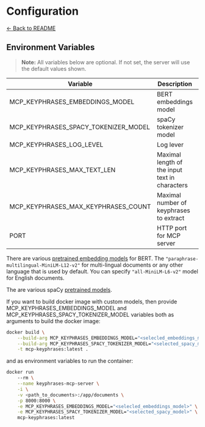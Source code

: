 # Configuration

[← Back to README](../README.md)

## Environment Variables

> **Note:** All variables below are optional. If not set, the server will use the default values shown.

| Variable                             | Description                                    | Default Value                           |
|--------------------------------------|------------------------------------------------|-----------------------------------------|
| MCP_KEYPHRASES_EMBEDDINGS_MODEL      | BERT embeddings model                          | `paraphrase-multilingual-MiniLM-L12-v2` |
| MCP_KEYPHRASES_SPACY_TOKENIZER_MODEL | spaCy tokenizer model                          | `en_core_web_trf`                       |
| MCP_KEYPHRASES_LOG_LEVEL             | Log lever                                      | `INFO`                                  |
| MCP_KEYPHRASES_MAX_TEXT_LEN          | Maximal length of the input text in characters | `6000`                                  |
| MCP_KEYPHRASES_MAX_KEYPHRASES_COUNT  | Maximal number of keyphrases to extract        | `elastic`                               |
| PORT                                 | HTTP port for MCP server                       | `apple_health_data`                     |


There are various [pretrained embedding models](https://www.sbert.net/docs/sentence_transformer/pretrained_models.html)
for BERT. The `"paraphrase-multilingual-MiniLM-L12-v2"` for multi-lingual documents or any other language that is used by default. You can specify `"all-MiniLM-L6-v2"` model for English documents.

The are various spaCy [pretrained models](https://spacy.io/models/en/#en_core_web_trf).

If you want to build docker image with custom models, then provide MCP_KEYPHRASES_EMBEDDINGS_MODEL and MCP_KEYPHRASES_SPACY_TOKENIZER_MODEL
variables both as arguments to build the docker image:

```bash
docker build \
    --build-arg MCP_KEYPHRASES_EMBEDDINGS_MODEL="<selecled_embeddings_model>" \
    --build-arg MCP_KEYPHRASES_SPACY_TOKENIZER_MODEL="<selected_spacy_model>" \
    -t mcp-keyphrases:latest .
```

and as environment variables to run the container:

```bash
docker run 
    --rm \
    --name keyphrases-mcp-server \
    -i \
    -v <path_to_documents>:/app/documents \
    -p 8000:8000 \
    -e MCP_KEYPHRASES_EMBEDDINGS_MODEL="<selecled_embeddings_model>" \
    -e MCP_KEYPHRASES_SPACY_TOKENIZER_MODEL="<selected_spacy_model>" \
    mcp-keyphrases:latest
```

